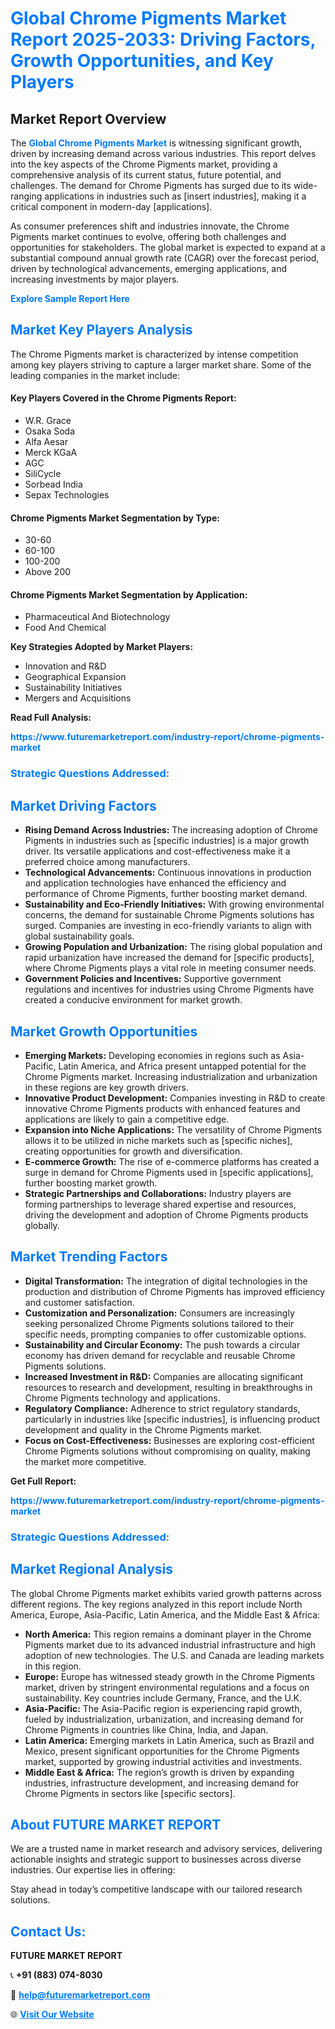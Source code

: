 <h1 style="color: #007BFF;">Global Chrome Pigments Market Report 2025-2033: Driving Factors, Growth Opportunities, and Key Players</h1>

<section id="overview">
<h2>Market Report Overview</h2>
<p>The <a href="https://www.futuremarketreport.com/industry-report/chrome-pigments-market" style="color: #007BFF; text-decoration: none;"><strong>Global Chrome Pigments Market</strong></a> is witnessing significant growth, driven by increasing demand across various industries. This report delves into the key aspects of the Chrome Pigments market, providing a comprehensive analysis of its current status, future potential, and challenges. The demand for Chrome Pigments has surged due to its wide-ranging applications in industries such as [insert industries], making it a critical component in modern-day [applications].</p>
<p>As consumer preferences shift and industries innovate, the Chrome Pigments market continues to evolve, offering both challenges and opportunities for stakeholders. The global market is expected to expand at a substantial compound annual growth rate (CAGR) over the forecast period, driven by technological advancements, emerging applications, and increasing investments by major players.</p>
</section>

<section id="overview">
<p><a href="https://www.futuremarketreport.com/request-sample/reportId=34176" style="color: #007BFF; text-decoration: none;"><strong>Explore Sample Report Here</strong></a></p>
</section>

<section id="key-players">
<h2 style="color: #007BFF;">Market Key Players Analysis</h2>
<p>The Chrome Pigments market is characterized by intense competition among key players striving to capture a larger market share. Some of the leading companies in the market include:</p>
<h4>Key Players Covered in the Chrome Pigments Report:</h4>
<ul><li>W.R. Grace</li><li>Osaka Soda</li><li>Alfa Aesar</li><li>Merck KGaA</li><li>AGC</li><li>SiliCycle</li><li>Sorbead India</li><li>Sepax Technologies</li></ul>
<h4>Chrome Pigments Market Segmentation by Type:</h4>
<ul><li>30-60</li><li>60-100</li><li>100-200</li><li>Above 200</li></ul>

<h4>Chrome Pigments Market Segmentation by Application:</h4>
<ul><li>Pharmaceutical And Biotechnology</li><li>Food And Chemical</li></ul>
<p><strong>Key Strategies Adopted by Market Players:</strong></p>
<ul>
<li>Innovation and R&D</li>
<li>Geographical Expansion</li>
<li>Sustainability Initiatives</li>
<li>Mergers and Acquisitions</li>
</ul>
</section>

<section>
<p><strong>Read Full Analysis: </strong></p><a href="https://www.futuremarketreport.com/industry-report/chrome-pigments-market" style="color: #007BFF; text-decoration: none;"><strong>https://www.futuremarketreport.com/industry-report/chrome-pigments-market</strong></a>
<h3 style="color: #007BFF;">Strategic Questions Addressed:</h3>
</section>

<section id="driving-factors">
<h2 style="color: #007BFF;">Market Driving Factors</h2>
<ul>
<li><strong>Rising Demand Across Industries:</strong> The increasing adoption of Chrome Pigments in industries such as [specific industries] is a major growth driver. Its versatile applications and cost-effectiveness make it a preferred choice among manufacturers.</li>
<li><strong>Technological Advancements:</strong> Continuous innovations in production and application technologies have enhanced the efficiency and performance of Chrome Pigments, further boosting market demand.</li>
<li><strong>Sustainability and Eco-Friendly Initiatives:</strong> With growing environmental concerns, the demand for sustainable Chrome Pigments solutions has surged. Companies are investing in eco-friendly variants to align with global sustainability goals.</li>
<li><strong>Growing Population and Urbanization:</strong> The rising global population and rapid urbanization have increased the demand for [specific products], where Chrome Pigments plays a vital role in meeting consumer needs.</li>
<li><strong>Government Policies and Incentives:</strong> Supportive government regulations and incentives for industries using Chrome Pigments have created a conducive environment for market growth.</li>
</ul>
</section>

<section id="growth-opportunities">
<h2 style="color: #007BFF;">Market Growth Opportunities</h2>
<ul>
<li><strong>Emerging Markets:</strong> Developing economies in regions such as Asia-Pacific, Latin America, and Africa present untapped potential for the Chrome Pigments market. Increasing industrialization and urbanization in these regions are key growth drivers.</li>
<li><strong>Innovative Product Development:</strong> Companies investing in R&D to create innovative Chrome Pigments products with enhanced features and applications are likely to gain a competitive edge.</li>
<li><strong>Expansion into Niche Applications:</strong> The versatility of Chrome Pigments allows it to be utilized in niche markets such as [specific niches], creating opportunities for growth and diversification.</li>
<li><strong>E-commerce Growth:</strong> The rise of e-commerce platforms has created a surge in demand for Chrome Pigments used in [specific applications], further boosting market growth.</li>
<li><strong>Strategic Partnerships and Collaborations:</strong> Industry players are forming partnerships to leverage shared expertise and resources, driving the development and adoption of Chrome Pigments products globally.</li>
</ul>
</section>

<section id="trending-factors">
<h2 style="color: #007BFF;">Market Trending Factors</h2>
<ul>
<li><strong>Digital Transformation:</strong> The integration of digital technologies in the production and distribution of Chrome Pigments has improved efficiency and customer satisfaction.</li>
<li><strong>Customization and Personalization:</strong> Consumers are increasingly seeking personalized Chrome Pigments solutions tailored to their specific needs, prompting companies to offer customizable options.</li>
<li><strong>Sustainability and Circular Economy:</strong> The push towards a circular economy has driven demand for recyclable and reusable Chrome Pigments solutions.</li>
<li><strong>Increased Investment in R&D:</strong> Companies are allocating significant resources to research and development, resulting in breakthroughs in Chrome Pigments technology and applications.</li>
<li><strong>Regulatory Compliance:</strong> Adherence to strict regulatory standards, particularly in industries like [specific industries], is influencing product development and quality in the Chrome Pigments market.</li>
<li><strong>Focus on Cost-Effectiveness:</strong> Businesses are exploring cost-efficient Chrome Pigments solutions without compromising on quality, making the market more competitive.</li>
</ul>
</section>

<section>
<p><strong>Get Full Report: </strong></p><a href="https://www.futuremarketreport.com/industry-report/chrome-pigments-market" style="color: #007BFF; text-decoration: none;"><strong>https://www.futuremarketreport.com/industry-report/chrome-pigments-market</strong></a>
<h3 style="color: #007BFF;">Strategic Questions Addressed:</h3>
</section>


<section id="regional-analysis">
<h2 style="color: #007BFF;">Market Regional Analysis</h2>
<p>The global Chrome Pigments market exhibits varied growth patterns across different regions. The key regions analyzed in this report include North America, Europe, Asia-Pacific, Latin America, and the Middle East & Africa:</p>
<ul>
<li><strong>North America:</strong> This region remains a dominant player in the Chrome Pigments market due to its advanced industrial infrastructure and high adoption of new technologies. The U.S. and Canada are leading markets in this region.</li>
<li><strong>Europe:</strong> Europe has witnessed steady growth in the Chrome Pigments market, driven by stringent environmental regulations and a focus on sustainability. Key countries include Germany, France, and the U.K.</li>
<li><strong>Asia-Pacific:</strong> The Asia-Pacific region is experiencing rapid growth, fueled by industrialization, urbanization, and increasing demand for Chrome Pigments in countries like China, India, and Japan.</li>
<li><strong>Latin America:</strong> Emerging markets in Latin America, such as Brazil and Mexico, present significant opportunities for the Chrome Pigments market, supported by growing industrial activities and investments.</li>
<li><strong>Middle East & Africa:</strong> The region’s growth is driven by expanding industries, infrastructure development, and increasing demand for Chrome Pigments in sectors like [specific sectors].</li>
</ul>
</section>

<footer>
<h2 style="color: #007BFF;">About FUTURE MARKET REPORT</h2>
<p>We are a trusted name in market research and advisory services, delivering actionable insights and strategic support to businesses across diverse industries. Our expertise lies in offering:</p>

<p>Stay ahead in today’s competitive landscape with our tailored research solutions.</p>

<h2 style="color: #007BFF;">Contact Us:</h2>
<p><strong>FUTURE MARKET REPORT</strong></p>
<p>📞 <strong>+91 (883) 074-8030</strong></p>
<p>📧 <strong><a href="mailto:help@futuremarketreport.com" style="color: #007BFF;">help@futuremarketreport.com</a></strong></p>
<p>🌐 <strong><a href="https://www.futuremarketreport.com/" style="color: #007BFF;">Visit Our Website</a></strong></p>
</footer>